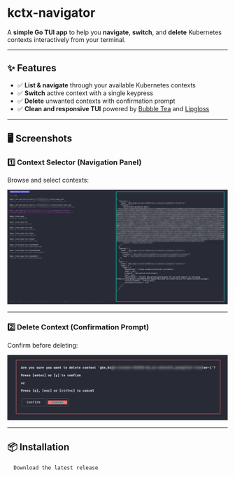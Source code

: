 # kctx-navigator

A **simple Go TUI app** to help you **navigate**, **switch**, and **delete** Kubernetes contexts interactively from your terminal.

---

## ✨ Features

- ✅ **List & navigate** through your available Kubernetes contexts
- ✅ **Switch** active context with a single keypress
- ✅ **Delete** unwanted contexts with confirmation prompt
- ✅ **Clean and responsive TUI** powered by [Bubble Tea](https://github.com/charmbracelet/bubbletea) and [Lipgloss](https://github.com/charmbracelet/lipgloss)

---

## 🖥️ Screenshots

### 1️⃣ Context Selector (Navigation Panel)

Browse and select contexts:

![Context Selector](./assets/new-screen-kc.png)

---

### 2️⃣ Delete Context (Confirmation Prompt)

Confirm before deleting:

![Delete Context](./assets/delete-context-kc.png)

---

## 📦 Installation

```bash
  Download the latest release
```
